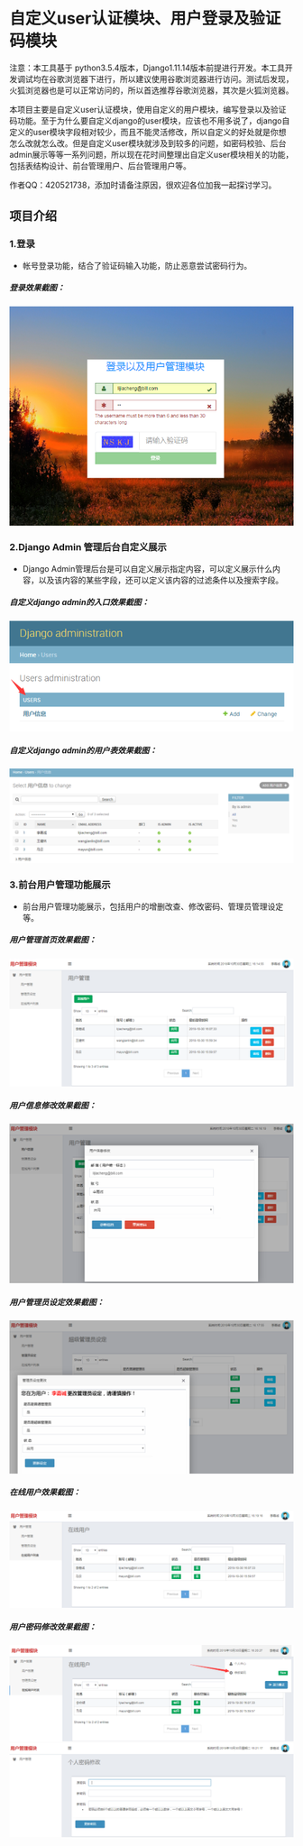 ﻿# 自定义user认证模块、用户登录及验证码模块 #

注意：本工具基于 python3.5.4版本，Django1.11.14版本前提进行开发。本工具开发调试均在谷歌浏览器下进行，所以建议使用谷歌浏览器进行访问。测试后发现，火狐浏览器也是可以正常访问的，所以首选推荐谷歌浏览器，其次是火狐浏览器。

本项目主要是自定义user认证模块，使用自定义的用户模块，编写登录以及验证码功能。至于为什么要自定义django的user模块，应该也不用多说了，django自定义的user模块字段相对较少，而且不能灵活修改，所以自定义的好处就是你想怎么改就怎么改。但是自定义user模块就涉及到较多的问题，如密码校验、后台admin展示等等一系列问题，所以现在花时间整理出自定义user模块相关的功能，包括表结构设计、前台管理用户、后台管理用户等。

作者QQ：420521738，添加时请备注原因，很欢迎各位加我一起探讨学习。


## 项目介绍

### 1.登录

* 帐号登录功能，结合了验证码输入功能，防止恶意尝试密码行为。

##### 登录效果截图：
![Login](https://github.com/420521738/SelfDefUserAuth/blob/master/screenshots/Login.png)


### 2.Django Admin 管理后台自定义展示

* Django Admin管理后台是可以自定义展示指定内容，可以定义展示什么内容，以及该内容的某些字段，还可以定义该内容的过滤条件以及搜索字段。

##### 自定义django admin的入口效果截图：
![DjangoAdmin_Index](https://github.com/420521738/SelfDefUserAuth/blob/master/screenshots/DjangoAdmin_Index.png)
##### 自定义django admin的用户表效果截图：
![DjangoAdmin_User](https://github.com/420521738/SelfDefUserAuth/blob/master/screenshots/DjangoAdmin_User.png)


### 3.前台用户管理功能展示

* 前台用户管理功能展示，包括用户的增删改查、修改密码、管理员管理设定等。

##### 用户管理首页效果截图：
![UserList](https://github.com/420521738/SelfDefUserAuth/blob/master/screenshots/UserList.png)
##### 用户信息修改效果截图：
![UserManage](https://github.com/420521738/SelfDefUserAuth/blob/master/screenshots/UserManage.png)
##### 用户管理员设定效果截图：
![UserAdminManage](https://github.com/420521738/SelfDefUserAuth/blob/master/screenshots/UserAdminManage.png)
##### 在线用户效果截图：
![UserOline](https://github.com/420521738/SelfDefUserAuth/blob/master/screenshots/UserOline.png)
##### 用户密码修改效果截图：
![UserPassChange1](https://github.com/420521738/SelfDefUserAuth/blob/master/screenshots/UserPassChange1.png)
![UserPassChange2](https://github.com/420521738/SelfDefUserAuth/blob/master/screenshots/UserPassChange2.png)
